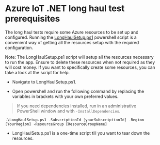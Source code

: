 # Azure IoT .NET long haul test prerequisites

The long haul tests require some Azure resources to be set up and configured. Running the [LongHaulSetup.ps1](LongHaulSetup.ps1) powershell script is a convenient way of getting all the resources setup with the required configuration.

Note: The LongHaulSetup.ps1 script will setup all the resources necessary to run the app. Ensure to delete these resources when not required as they will cost money. If you want to specifically create some resources, you can take a look at the script for help.

- Navigate to LongHaulSetup.ps1.

- Open powershell and run the following command by replacing the variables in brackets with your own preferred values.

> If you need dependencies installed, run in an administrative PowerShell window and with `-InstallDependencies`.

  ```Shell
  .\LongHaulSetup.ps1 -SubscriptionId [yourSubscriptionId] -Region [YourRegion] -ResourceGroup [ResourceGroupName]
  ```

- LongHaulSetup.ps1 is a one-time script till you want to tear down the resources.
